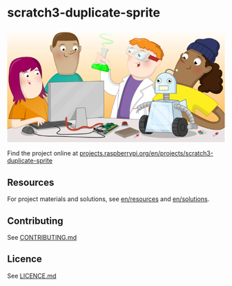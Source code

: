 # scratch3-duplicate-sprite

![scratch3-duplicate-sprite](banner.png)

Find the project online at [projects.raspberrypi.org/en/projects/scratch3-duplicate-sprite](https://projects.raspberrypi.org/en/projects/scratch3-duplicate-sprite)

## Resources
For project materials and solutions, see [en/resources](https://github.com/raspberrypilearning/scratch3-duplicate-sprite/tree/master/en/resources) and [en/solutions](https://github.com/raspberrypilearning/scratch3-duplicate-sprite/tree/master/en/solutions).

## Contributing
See [CONTRIBUTING.md](CONTRIBUTING.md)

## Licence
 See [LICENCE.md](LICENCE.md)
